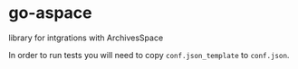 # go-aspace
library for intgrations with ArchivesSpace

In order to run tests you will need to copy `conf.json_template` to `conf.json`.
